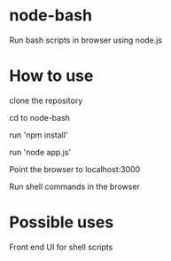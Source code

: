 # node-bash
Run bash scripts in browser using node.js

# How to use
clone the repository

cd to node-bash

run 'npm install'

run 'node app.js'

Point the browser to localhost:3000

Run shell commands in the browser

# Possible uses
Front end UI for shell scripts

